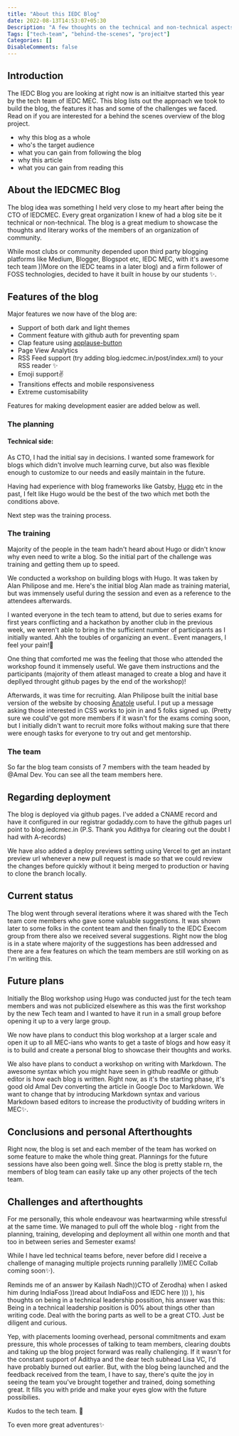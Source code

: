```yaml
---
title: "About this IEDC Blog"
date: 2022-08-13T14:53:07+05:30
Description: "A few thoughts on the technical and non-technical aspects of the IEDC blog by the CTO of IEDCMEC"
Tags: ["tech-team", "behind-the-scenes", "project"]
Categories: []
DisableComments: false
---
```


## Introduction

The IEDC Blog you are looking at right now is an initiaitve started this year by the tech team of IEDC MEC. This blog lists out the approach we took to build the blog, the features it has and some of the challenges we faced. Read on if you are interested for a behind the scenes overview of the blog project.

- why this blog as a whole
- who's the target audience
- what you can gain from following the blog
- why this article
- what you can gain from reading this

## About the IEDCMEC Blog

The blog idea was something I held very close to my heart after being the CTO of IEDCMEC. Every great organization I knew of had a blog site be it technical or non-technical. The blog is a great medium to showcase the thoughts and literary works of the members of an organization of community.

While most clubs or community depended upon third party blogging platforms like Medium, Blogger, Blogspot etc, IEDC MEC, with it's awesome tech team ))More on the IEDC teams in a later blog) and a firm follower of FOSS technologies, decided to have it built in house by our students ✨.

## Features of the blog

Major features we now have of the blog are:

- Support of both dark and light themes
- Comment feature with github auth for preventing spam
- Clap feature using [applause-button](https://github.com/ColinEberhardt/applause-button)
- Page View Analytics
- RSS Feed support (try adding blog.iedcmec.in/post/index.xml) to your RSS reader ✨
- Emoji support✌️
- Transitions effects and mobile responsiveness
- Extreme customisability

Features for making development easier are added below as well.

<!-- ## How this was made -->

### The planning

#### Technical side:

As CTO, I had the initial say in decisions. I wanted some framework for blogs which didn't involve much learning curve, but also was flexible enough to customize to our needs and easily maintain in the future.

Having had experience with blog frameworks like Gatsby, [Hugo](https://gohugo.io/) etc in the past, I felt like Hugo would be the best of the two which met both the conditions above.

Next step was the training process.

### The training

Majority of the people in the team hadn't heard about Hugo or didn't know why even need to write a blog. So the initial part of the challenge was training and getting them up to speed.

We conducted a workshop on building blogs with Hugo. It was taken by Alan Philipose and me.
Here's the initial blog Alan made as training material, but was immensely useful during the session and even as a reference to the attendees afterwards.

I wanted everyone in the tech team to attend, but due to series exams for first years conflicting and a hackathon by another club in the previous week, we weren't able to bring in the sufficient number of participants as I initially wanted. Ahh the toubles of organizing an event.. Event managers, I feel your pain!🥲

One thing that comforted me was the feeling that those who attended the workshop found it immensely useful. We gave them instructions and the participants (majority of them atleast managed to create a blog and have it depllyed throught github pages by the end of the workshop)!

Afterwards, it was time for recruiting. Alan Philipose built the initial base version of the website by choosing [Anatole](https://github.com/lxndrblz/anatole/) useful.
I put up a message asking those interested in CSS works to join in and 5 folks signed up. (Pretty sure we could've got more members if it wasn't for the exams coming soon, but I initially didn't want to recruit more folks without making sure that there were enough tasks for everyone to try out and get mentorship.

### The team

So far the blog team consists of 7 members with the team headed by @Amal Dev. You can see all the team members here.

## Regarding deployment

The blog is deployed via github pages. I've added a CNAME record and have it configured in our registrar godaddy.com to have the github pages url point to blog.iedcmec.in (P.S. Thank you Adithya for clearing out the doubt I had with A-records)

We have also added a deploy previews setting using Vercel to get an instant preview url whenever a new pull request is made so that we could review the changes before quickly without it being merged to production or having to clone the branch locally.

## Current status

The blog went through several iterations where it was shared with the Tech team core members who gave some valuable suggestions. It was shown later to some folks in the content team and then finally to the IEDC Execom group from there also we received several suggestions. Right now the blog is in a state where majority of the suggestions has been addressed and there are a few features on which the team members are still working on as I'm writing this.

## Future plans

Initially the Blog workshop using Hugo was conducted just for the tech team members and was not publicized elsewhere as this was the first workshop by the new Tech team and I wanted to have it run in a small group before opening it up to a very large group.

We now have plans to conduct this blog workshop at a larger scale and open it up to all MEC-ians who wants to get a taste of blogs and how easy it is to build and create a personal blog to showcase their thoughts and works.

We also have plans to conduct a workshop on writing with Markdown. The awesome syntax which you might have seen in github readMe or github editor is how each blog is written. Right now, as it's the starting phase, it's good old Amal Dev converting the article in Google Doc to Markdown. We want to change that by introducing Markdown syntax and various Markdown based editors to increase the productivity of budding writers in MEC✨.

## Conclusions and personal Afterthoughts

Right now, the blog is set and each member of the team has worked on some feature to make the whole thing great. Plannings for the future sessions have also been going well. Since the blog is pretty stable rn, the members of blog team can easily take up any other projects of the tech team.

## Challenges and afterthoughts

For me personally, this whole endeavour was heartwarming while stressful at the same time. We managed to pull off the whole blog - right from the planning, training, developing and deployment all within one month and that too in between series and Semester exams!

While I have led technical teams before, never before did I receive a challenge of managing multiple projects running parallelly ))MEC Collab coming soon✨).

Reminds me of an answer by Kailash Nadh))CTO of Zerodha) when I asked him during IndiaFoss ))read about IndiaFoss and IEDC here ))) ), his thoughts on being in a technical leadership possition, his answer was this: Being in a technical leadership position is 00% about things other than writing code. Deal with the boring parts as well to be a great CTO. Just be diligent and curious.

Yep, with placements looming overhead, personal commitments and exam pressure, this whole processes of talking to team members, clearing doubts and taking up the blog project forward was really challenging. If it wasn't for the constant support of Adithya and the dear tech subhead Lisa VC, I'd have probably burned out earlier. But, with the blog being launched and the feedback received from the team, I have to say, there's quite the joy in seeing the team you've brought together and trained, doing something great. It fills you with pride and make your eyes glow with the future possibilies.

Kudos to the tech team. 🥂

To even more great adventures✨
